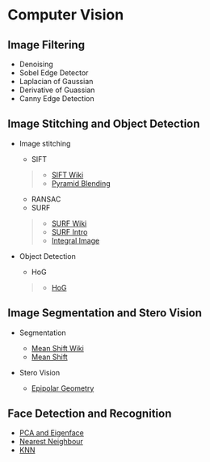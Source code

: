 # Computer Vision

## Image Filtering 
* Denoising
* Sobel Edge Detector 
* Laplacian of Gaussian 
* Derivative of Guassian 
* Canny Edge Detection 

## Image Stitching and Object Detection 
* Image stitching 
  * SIFT
  >* [SIFT Wiki](https://en.wikipedia.org/wiki/Scale-invariant_feature_transform)
  >* [Pyramid Blending](https://www.uio.no/studier/emner/matnat/its/nedlagte-emner/UNIK4690/v17/forelesninger/lecture_2_3_blending.pdf)
  * RANSAC
  * SURF
  >* [SURF Wiki](https://en.wikipedia.org/wiki/Speeded_up_robust_features)
  >* [SURF Intro](https://medium.com/analytics-vidhya/introduction-to-surf-speeded-up-robust-features-c7396d6e7c4e)
  >* [Integral Image](https://www.quora.com/How-integral-image-is-used-in-image-processing-and-how-improves-the-computation-time)
  
* Object Detection 
  * HoG
  >* [HoG](https://www.learnopencv.com/histogram-of-oriented-gradients/)
  
## Image Segmentation and Stero Vision 
* Segmentation 
  * [Mean Shift Wiki](https://en.wikipedia.org/wiki/Mean_shift) 
  * [Mean Shift](https://spin.atomicobject.com/2015/05/26/mean-shift-clustering/)

* Stero Vision 
  * [Epipolar Geometry](https://web.stanford.edu/class/cs231a/course_notes/03-epipolar-geometry.pdf)

## Face Detection and Recognition 
* [PCA and Eigenface](http://www.vision.jhu.edu/teaching/vision08/Handouts/case_study_pca1.pdf)
* [Nearest Neighbour](https://towardsdatascience.com/k-nn-getting-to-know-your-nearest-neighbors-b60399dc0f32)
* [KNN](https://www.datacamp.com/community/tutorials/k-nearest-neighbor-classification-scikit-learn)


